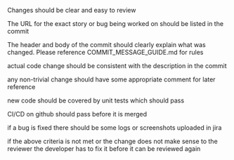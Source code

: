 Changes should be clear and easy to review

The URL for the exact story or bug being worked on should be listed in the commit

The header and body of the commit should clearly explain what was changed. Please reference COMMIT_MESSAGE_GUIDE.md for rules

actual code change should be consistent with the description in the commit 

any non-trivial change should have some appropriate comment for later reference

new code should be covered by unit tests which should pass

CI/CD on github should pass before it is merged

if a bug is fixed there should be some logs or screenshots uploaded in jira

if the above criteria is not met or the change does not make sense to the reviewer the developer has to fix it before it can be reviewed again

